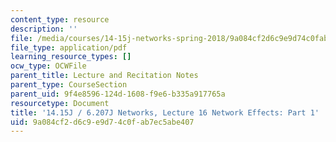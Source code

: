 ```yaml
---
content_type: resource
description: ''
file: /media/courses/14-15j-networks-spring-2018/9a084cf2d6c9e9d74c0fab7ec5abe407_MIT14_15JS18_lec16.pdf
file_type: application/pdf
learning_resource_types: []
ocw_type: OCWFile
parent_title: Lecture and Recitation Notes
parent_type: CourseSection
parent_uid: 9f4e8596-124d-1608-f9e6-b335a917765a
resourcetype: Document
title: '14.15J / 6.207J Networks, Lecture 16 Network Effects: Part 1'
uid: 9a084cf2-d6c9-e9d7-4c0f-ab7ec5abe407
---
```

